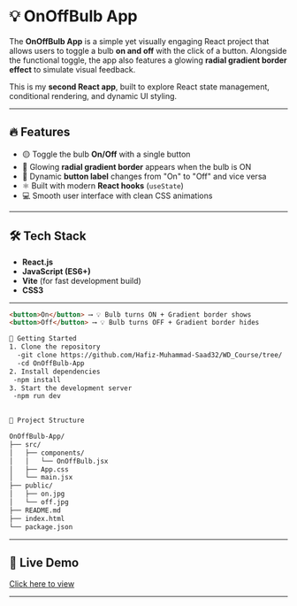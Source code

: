 # 💡 OnOffBulb App

The **OnOffBulb App** is a simple yet visually engaging React project that allows users to toggle a bulb **on and off** with the click of a button. Alongside the functional toggle, the app also features a glowing **radial gradient border effect** to simulate visual feedback.

This is my **second React app**, built to explore React state management, conditional rendering, and dynamic UI styling.

---

## 🔥 Features

- 🟡 Toggle the bulb **On/Off** with a single button
- 🎨 Glowing **radial gradient border** appears when the bulb is ON
- 🔁 Dynamic **button label** changes from "On" to "Off" and vice versa
- ⚛️ Built with modern **React hooks** (`useState`)
- 💻 Smooth user interface with clean CSS animations

---

## 🛠️ Tech Stack

- **React.js**
- **JavaScript (ES6+)**
- **Vite** (for fast development build)
- **CSS3**

---

```html
<button>On</button> ⟶ 💡 Bulb turns ON + Gradient border shows  
<button>Off</button> ⟶ 💡 Bulb turns OFF + Gradient border hides

🚀 Getting Started
1. Clone the repository
  -git clone https://github.com/Hafiz-Muhammad-Saad32/WD_Course/tree/  main/Project-3-OnOffBulb%20App
  -cd OnOffBulb-App
2. Install dependencies
 -npm install
3. Start the development server
 -npm run dev
 

📁 Project Structure

OnOffBulb-App/
├── src/
│   ├── components/
│   │   └── OnOffBulb.jsx
│   ├── App.css
│   └── main.jsx
├── public/
│   ├── on.jpg
│   └── off.jpg
├── README.md
├── index.html
└── package.json
```

---

## 🚀 Live Demo
[Click here to view](https://onoffbulbapp.netlify.app/)

---
